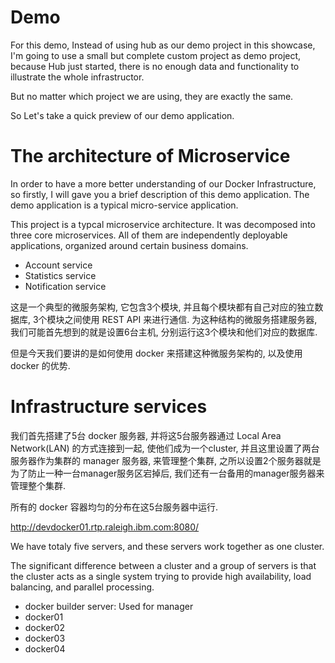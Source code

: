 # Demo
For this demo, Instead of using hub as our demo project in this showcase, I'm going to use a small but complete custom project as demo project, because Hub just started, there is no enough data and functionality to illustrate the whole infrastructor.

But no matter which project we are using, they are exactly the same.

So Let's take a quick preview of our demo application.

# The architecture of Microservice
In order to have a more better understanding of our Docker Infrastructure, so firstly, I will gave you a brief description of this demo application. The demo application is a typical micro-service application.

This project is a typcal microservice architecture. It was decomposed into three core microservices. All of them are independently deployable applications, organized around certain business domains.

- Account service
- Statistics service
- Notification service

这是一个典型的微服务架构, 它包含3个模块, 并且每个模块都有自己对应的独立数据库, 3个模块之间使用 REST API 来进行通信.
为这种结构的微服务搭建服务器, 我们可能首先想到的就是设置6台主机, 分别运行这3个模块和他们对应的数据库.

但是今天我们要讲的是如何使用 docker 来搭建这种微服务架构的, 以及使用 docker 的优势.

# Infrastructure services
我们首先搭建了5台 docker 服务器, 并将这5台服务器通过 Local Area Network(LAN) 的方式连接到一起, 使他们成为一个cluster, 并且这里设置了两台服务器作为集群的 manager 服务器, 来管理整个集群, 之所以设置2个服务器就是为了防止一种一台manager服务区宕掉后, 我们还有一台备用的manager服务器来管理整个集群.

所有的 docker 容器均匀的分布在这5台服务器中运行.

http://devdocker01.rtp.raleigh.ibm.com:8080/

We have totaly five servers, and these servers work together as one cluster.

The significant difference between a cluster and a group of servers is that the cluster acts as a single system trying to provide high availability, load balancing, and parallel processing.


- docker builder server: Used for manager
- docker01
- docker02
- docker03
- docker04